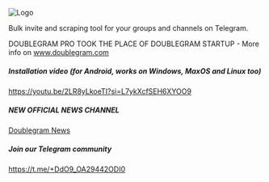 
![Logo](https://www.doublegram.com/img/dblgrm-bulk-invite.png)

Bulk invite and scraping tool for your groups and channels on Telegram.

DOUBLEGRAM PRO TOOK THE PLACE OF DOUBLEGRAM STARTUP - More info on www.doublegram.com

##### Installation video (for Android, works on Windows, MaxOS and Linux too)
https://youtu.be/2LR8yLkoeTI?si=L7ykXcfSEH6XYOO9

##### NEW OFFICIAL NEWS CHANNEL
[Doublegram News](https://t.me/doublegram_news)

##### Join our Telegram community 
https://t.me/+DdO9_OA29442ODI0

